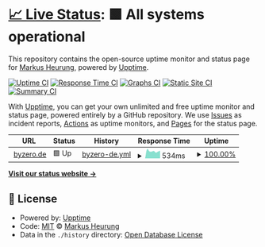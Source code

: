 # [📈 Live Status](https://muhh.github.io/muhh-upptime): <!--live status--> **🟩 All systems operational**

This repository contains the open-source uptime monitor and status page for [Markus Heurung](https://byzero.de), powered by [Upptime](https://github.com/upptime/upptime).

[![Uptime CI](https://github.com/muhh/muhh-upptime/workflows/Uptime%20CI/badge.svg)](https://github.com/muhh/muhh-upptime/actions?query=workflow%3A%22Uptime+CI%22)
[![Response Time CI](https://github.com/muhh/muhh-upptime/workflows/Response%20Time%20CI/badge.svg)](https://github.com/muhh/muhh-upptime/actions?query=workflow%3A%22Response+Time+CI%22)
[![Graphs CI](https://github.com/muhh/muhh-upptime/workflows/Graphs%20CI/badge.svg)](https://github.com/muhh/muhh-upptime/actions?query=workflow%3A%22Graphs+CI%22)
[![Static Site CI](https://github.com/muhh/muhh-upptime/workflows/Static%20Site%20CI/badge.svg)](https://github.com/muhh/muhh-upptime/actions?query=workflow%3A%22Static+Site+CI%22)
[![Summary CI](https://github.com/muhh/muhh-upptime/workflows/Summary%20CI/badge.svg)](https://github.com/muhh/muhh-upptime/actions?query=workflow%3A%22Summary+CI%22)

With [Upptime](https://upptime.js.org), you can get your own unlimited and free uptime monitor and status page, powered entirely by a GitHub repository. We use [Issues](https://github.com/muhh/muhh-upptime/issues) as incident reports, [Actions](https://github.com/muhh/muhh-upptime/actions) as uptime monitors, and [Pages](https://muhh.github.io/muhh-upptime) for the status page.

<!--start: status pages-->
<!-- This summary is generated by Upptime (https://github.com/upptime/upptime) -->
<!-- Do not edit this manually, your changes will be overwritten -->
<!-- prettier-ignore -->
| URL | Status | History | Response Time | Uptime |
| --- | ------ | ------- | ------------- | ------ |
| <img alt="" src="https://icons.duckduckgo.com/ip3/www.byzero.de.ico" height="13"> [byzero.de](https://www.byzero.de) | 🟩 Up | [byzero-de.yml](https://github.com/muhh/muhh-upptime/commits/HEAD/history/byzero-de.yml) | <details><summary><img alt="Response time graph" src="./graphs/byzero-de/response-time-week.png" height="20"> 534ms</summary><br><a href="https://muhh.github.io/muhh-upptime/history/byzero-de"><img alt="Response time 579" src="https://img.shields.io/endpoint?url=https%3A%2F%2Fraw.githubusercontent.com%2Fmuhh%2Fmuhh-upptime%2FHEAD%2Fapi%2Fbyzero-de%2Fresponse-time.json"></a><br><a href="https://muhh.github.io/muhh-upptime/history/byzero-de"><img alt="24-hour response time 481" src="https://img.shields.io/endpoint?url=https%3A%2F%2Fraw.githubusercontent.com%2Fmuhh%2Fmuhh-upptime%2FHEAD%2Fapi%2Fbyzero-de%2Fresponse-time-day.json"></a><br><a href="https://muhh.github.io/muhh-upptime/history/byzero-de"><img alt="7-day response time 534" src="https://img.shields.io/endpoint?url=https%3A%2F%2Fraw.githubusercontent.com%2Fmuhh%2Fmuhh-upptime%2FHEAD%2Fapi%2Fbyzero-de%2Fresponse-time-week.json"></a><br><a href="https://muhh.github.io/muhh-upptime/history/byzero-de"><img alt="30-day response time 566" src="https://img.shields.io/endpoint?url=https%3A%2F%2Fraw.githubusercontent.com%2Fmuhh%2Fmuhh-upptime%2FHEAD%2Fapi%2Fbyzero-de%2Fresponse-time-month.json"></a><br><a href="https://muhh.github.io/muhh-upptime/history/byzero-de"><img alt="1-year response time 607" src="https://img.shields.io/endpoint?url=https%3A%2F%2Fraw.githubusercontent.com%2Fmuhh%2Fmuhh-upptime%2FHEAD%2Fapi%2Fbyzero-de%2Fresponse-time-year.json"></a></details> | <details><summary><a href="https://muhh.github.io/muhh-upptime/history/byzero-de">100.00%</a></summary><a href="https://muhh.github.io/muhh-upptime/history/byzero-de"><img alt="All-time uptime 99.85%" src="https://img.shields.io/endpoint?url=https%3A%2F%2Fraw.githubusercontent.com%2Fmuhh%2Fmuhh-upptime%2FHEAD%2Fapi%2Fbyzero-de%2Fuptime.json"></a><br><a href="https://muhh.github.io/muhh-upptime/history/byzero-de"><img alt="24-hour uptime 100.00%" src="https://img.shields.io/endpoint?url=https%3A%2F%2Fraw.githubusercontent.com%2Fmuhh%2Fmuhh-upptime%2FHEAD%2Fapi%2Fbyzero-de%2Fuptime-day.json"></a><br><a href="https://muhh.github.io/muhh-upptime/history/byzero-de"><img alt="7-day uptime 100.00%" src="https://img.shields.io/endpoint?url=https%3A%2F%2Fraw.githubusercontent.com%2Fmuhh%2Fmuhh-upptime%2FHEAD%2Fapi%2Fbyzero-de%2Fuptime-week.json"></a><br><a href="https://muhh.github.io/muhh-upptime/history/byzero-de"><img alt="30-day uptime 100.00%" src="https://img.shields.io/endpoint?url=https%3A%2F%2Fraw.githubusercontent.com%2Fmuhh%2Fmuhh-upptime%2FHEAD%2Fapi%2Fbyzero-de%2Fuptime-month.json"></a><br><a href="https://muhh.github.io/muhh-upptime/history/byzero-de"><img alt="1-year uptime 99.85%" src="https://img.shields.io/endpoint?url=https%3A%2F%2Fraw.githubusercontent.com%2Fmuhh%2Fmuhh-upptime%2FHEAD%2Fapi%2Fbyzero-de%2Fuptime-year.json"></a></details>

<!--end: status pages-->

[**Visit our status website →**](https://muhh.github.io/muhh-upptime)

## 📄 License

- Powered by: [Upptime](https://github.com/upptime/upptime)
- Code: [MIT](./LICENSE) © [Markus Heurung](https://byzero.de)
- Data in the `./history` directory: [Open Database License](https://opendatacommons.org/licenses/odbl/1-0/)
